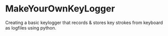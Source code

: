 # MakeYourOwnKeyLogger
Creating a basic keylogger that records &amp; stores key strokes from keyboard as logfiles using python. 
